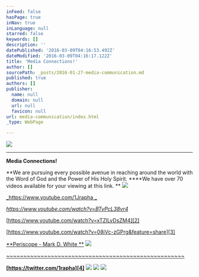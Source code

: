 ```yaml
---
inFeed: false
hasPage: true
inNav: true
inLanguage: null
starred: false
keywords: []
description: ''
datePublished: '2016-03-09T04:16:53.492Z'
dateModified: '2016-03-09T04:16:17.122Z'
title: 'Media Connections!'
author: []
sourcePath: _posts/2016-01-27-media-communication.md
published: true
authors: []
publisher:
  name: null
  domain: null
  url: null
  favicon: null
url: media-communication/index.html
_type: WebPage

---
```

![](https://s3-us-west-2.amazonaws.com/the-grid-img/p/24dddf645ffc7c8b29cbde8d7835df94a89008ac.jpg)

****

**Media Connections!**

**We are pursuing every possible avenue in reaching around the world with the Word of God and the Power of His Holy Spirit. ****We have over 70 videos available for your viewing at this link. **
![](https://the-grid-user-content.s3-us-west-2.amazonaws.com/04854c80-a233-4c8a-a6ec-93052cf5fd39.jpg)

[_https://www.youtube.com/1Jrapha _][0]

_[https://www.youtube.com/watch?v=BTvPcL38vr4 ][1]_

[https://www.youtube.com/watch?v=xTZlLvDsZM4][2]

[https://www.youtube.com/watch?v=08iVc-zGPrg&feature=share][3]

[**Periscope - Mark D. White   **][4]
![](https://the-grid-user-content.s3-us-west-2.amazonaws.com/41180882-b9a7-43ad-b22e-516af94517cd.jpg)

[~~~~~~~~~~~~~~~~~~~~~~~~~~~~~~~~~~~~~~~~~~~~~~~~~~~~][4]

[][4]

[][3]

[][3]

[][3]

[][2]

**[https://twitter.com/1rapha][4]**
![](https://the-grid-user-content.s3-us-west-2.amazonaws.com/1cb4270e-9857-424f-8388-11c236d6f39f.jpg)
![](https://s3-us-west-2.amazonaws.com/the-grid-img/p/7e16616c880e86a67da8b9f905f8f9bb91e4c461.png)
![](https://the-grid-user-content.s3-us-west-2.amazonaws.com/9b2706ef-9432-46a9-aa8e-5d6a2ee7ade4.jpg)

[0]: https://www.youtube.com/1Jrapha
[1]: https://www.youtube.com/watch?v=BTvPcL38vr4
[2]: https://www.youtube.com/watch?v=xTZlLvDsZM4
[3]: https://www.youtube.com/watch?v=08iVc-zGPrg&feature=share
[4]: https://twitter.com/1rapha